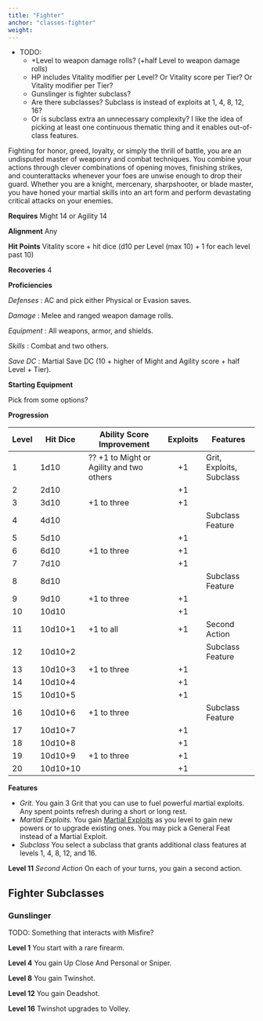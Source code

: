 ```yaml
---
title: "Fighter"
anchor: "classes-fighter"
weight:
---
```


- TODO:
  - +Level to weapon damage rolls? (+half Level to weapon damage rolls)
  - HP includes Vitality modifier per Level? Or Vitality score per Tier? Or Vitality modifier per Tier?
  - Gunslinger is fighter subclass?
  - Are there subclasses? Subclass is instead of exploits at 1, 4, 8, 12, 16?
  - Or is subclass extra an unnecessary complexity? I like the idea of picking at least one continuous thematic thing and it enables out-of-class features.

Fighting for honor, greed, loyalty, or simply the thrill of battle, you are an undisputed master of weaponry and combat techniques. You combine your actions through clever combinations of opening moves, finishing strikes, and counterattacks whenever your foes are unwise enough to drop their guard. Whether you are a knight, mercenary, sharpshooter, or blade master, you have honed your martial skills into an art form and perform devastating critical attacks on your enemies.

**Requires** Might 14 or Agility 14

**Alignment** Any

**Hit Points** Vitality score + hit dice (d10 per Level (max 10) + 1 for each level past 10)

**Recoveries** 4

**Proficiencies**

*Defenses*
: AC and pick either Physical or Evasion saves.

*Damage*
: Melee and ranged weapon damage rolls.

*Equipment*
: All weapons, armor, and shields.

*Skills*
: Combat and two others.

*Save DC*
: Martial Save DC (10 + higher of Might and Agility score + half Level + Tier).

**Starting Equipment**

Pick from some options?

**Progression**

| Level | Hit Dice | Ability Score Improvement | Exploits | Features |
|-------|----------|---------------------------|:--------:|----------|
| 1     |  1d10    | ?? +1 to Might or Agility and two others | +1       | Grit, Exploits, Subclass |
| 2     |  2d10    |                           | +1       |          |
| 3     |  3d10    | +1 to three               | +1       |          |
| 4     |  4d10    |                           |          | Subclass Feature |
| 5     |  5d10    |                           | +1       |          |
| 6     |  6d10    | +1 to three               | +1       |          |
| 7     |  7d10    |                           | +1       |          |
| 8     |  8d10    |                           |          | Subclass Feature |
| 9     |  9d10    | +1 to three               | +1       |          |
| 10    | 10d10    |                           | +1       |          |
| 11    | 10d10+1  | +1 to all                 | +1       | Second Action |
| 12    | 10d10+2  |                           |          | Subclass Feature |
| 13    | 10d10+3  | +1 to three               | +1       |          |
| 14    | 10d10+4  |                           | +1       |          |
| 15    | 10d10+5  |                           | +1       |          |
| 16    | 10d10+6  | +1 to three               |          | Subclass Feature |
| 17    | 10d10+7  |                           | +1       |          |
| 18    | 10d10+8  |                           | +1       |          |
| 19    | 10d10+9  | +1 to three               | +1       |          |
| 20    | 10d10+10 |                           | +1       |          |

**Features**

  - *Grit.* You gain 3 Grit that you can use to fuel powerful martial exploits. Any spent points refresh during a short or long rest.
  - *Martial Exploits.* You gain [Martial Exploits](#powers-martial-exploits) as you level to gain new powers or to upgrade existing ones. You may pick a General Feat instead of a Martial Exploit.
  - *Subclass* You select a subclass that grants additional class features at levels 1, 4, 8, 12, and 16.

**Level 11** *Second Action* On each of your turns, you gain a second action.

## Fighter Subclasses

### Gunslinger

TODO: Something that interacts with Misfire?

**Level 1** You start with a rare firearm.

**Level 4** You gain Up Close And Personal or Sniper.

**Level 8** You gain Twinshot.

**Level 12** You gain Deadshot.

**Level 16** Twinshot upgrades to Volley.
